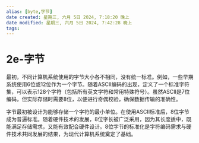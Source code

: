 ```yaml
---
alias: [byte,字节]
date created: 星期三, 六月 5日 2024, 7:18:20 晚上
date modified: 星期三, 六月 5日 2024, 7:42:28 晚上
tags: 
---
```


# 2e-字节

最初，不同计算机系统使用的字节大小各不相同，没有统一标准。例如，一些早期系统使用6位或12位作为一个字节。随着ASCII编码的出现，定义了一个标准字符集，可以表示128个字符（包括所有英文字符和常用特殊符号）。虽然ASCII是7位编码，但实际存储时需要8位，以便进行奇偶校验，确保数据传输的准确性。

字节最初被设计为能够存储一个字符的最小单位。在使用ASCII标准后，8位字节成为普遍标准。随着硬件技术的发展，8位字长被广泛采用，因为其长度适中，既能满足存储需求，又能有效配合硬件设计。8位字节的标准化是字符编码需求与硬件技术共同发展的结果，为现代计算机系统奠定了基础。